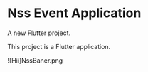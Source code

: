 # Nss Event Application

A new Flutter project.

This project is a Flutter application.

![Hii]NssBaner.png
